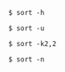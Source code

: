

```console
$ sort -h
```

```console
$ sort -u
```

```console
$ sort -k2,2
```

```console
$ sort -n
```
